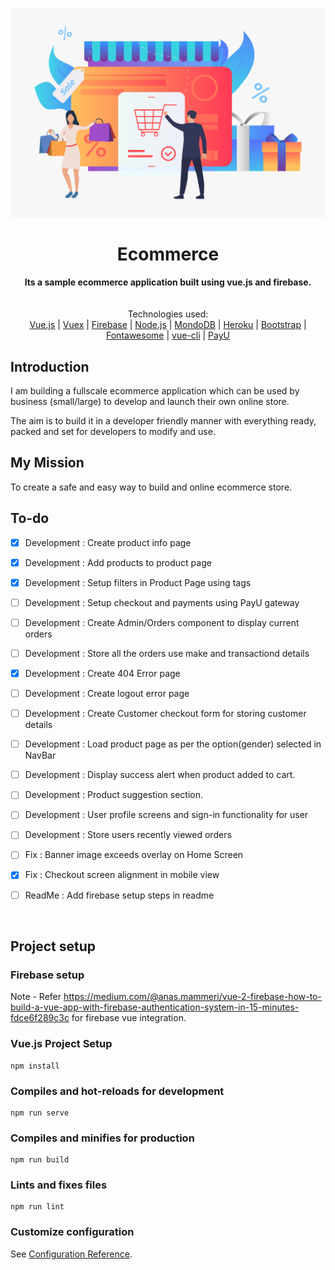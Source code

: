 ![ECommerce - An ecommerce platform in vue.js](18980[1].jpg)
<div align="center">
  <h1>Ecommerce</h1>
</div>

<div align="center">
  <strong>Its a sample ecommerce application built using vue.js and firebase.</strong>
</div>
<br>

<br>
<div align="center">
  Technologies used: <br>
  <a href="https://vuejs.org/">Vue.js</a>
  <span> | </span>
  <a href="https://vuex.vuejs.org//">Vuex</a>
  <span> | </span>
  <a href="https://firebase.google.com/">Firebase</a>
  <span> | </span>
  <a href="https://nodejs.org/en/">Node.js</a>
  <span> | </span>
  <a href="https://www.mongodb.com/try/download/community">MondoDB</a>
  <span> | </span>
  <a href="https://www.heroku.com/">Heroku</a>
  <span> | </span>
  <a href="https://getbootstrap.com/">Bootstrap</a>
  <span> | </span>
  <a href="https://fontawesome.com/">Fontawesome</a>
  <span> | </span>
  <a href="https://cli.vuejs.org/">vue-cli</a>
  <span> | </span>
  <a href="https://www.payu.in/">PayU</a>
</div>

## Introduction
I am building a fullscale ecommerce application which can be used by business (small/large) to develop and launch their own online store.

The aim is to build it in a developer friendly manner with everything ready, packed and set for developers to modify and use.

## My Mission
To create a safe and easy way to build and online ecommerce store.

## To-do

- [X] Development : Create product info page
- [X] Development : Add products to product page
- [X] Development : Setup filters in Product Page using tags
- [ ] Development : Setup checkout and payments using PayU gateway
- [ ] Development : Create Admin/Orders component to display current orders
- [ ] Development : Store all the orders use make and transactiond details
- [X] Development : Create 404 Error page
- [ ] Development : Create logout error page
- [ ] Development : Create Customer checkout form for storing customer details
- [ ] Development : Load product page as per the option(gender) selected in NavBar
- [ ] Development : Display success alert when product added to cart.
- [ ] Development : Product suggestion section.
- [ ] Development : User profile screens and sign-in functionality for user
- [ ] Development : Store users recently viewed orders
- [ ] Fix : Banner image exceeds overlay on Home Screen
- [X] Fix : Checkout screen alignment in mobile view
- [ ] ReadMe : Add firebase setup steps in readme


<br>

## Project setup

### Firebase setup
Note - Refer https://medium.com/@anas.mammeri/vue-2-firebase-how-to-build-a-vue-app-with-firebase-authentication-system-in-15-minutes-fdce6f289c3c for firebase vue integration.

### Vue.js Project Setup

```
npm install
```

### Compiles and hot-reloads for development
```
npm run serve
```

### Compiles and minifies for production
```
npm run build
```

### Lints and fixes files
```
npm run lint
```

### Customize configuration
See [Configuration Reference](https://cli.vuejs.org/config/).
